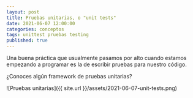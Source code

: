 ```yaml
---
layout: post
title: Pruebas unitarias, o "unit tests"
date: 2021-06-07 12:00:00
categories: conceptos
tags: unittest pruebas testing
published: true
---
```


Una buena práctica que usualmente pasamos por alto cuando estamos empezando a programar es la de escribir pruebas para nuestro código.

¿Conoces algún framework de pruebas unitarias?

![Pruebas unitarias]({{ site.url }}/assets/2021-06-07-unit-tests.png)

